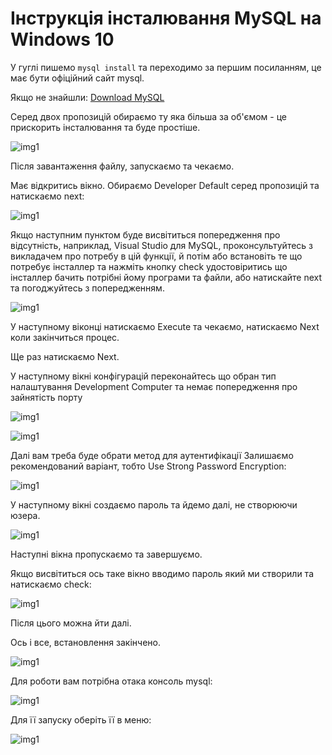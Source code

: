 # Інструкція інсталювання MySQL на Windows 10

У гуглі пишемо `mysql install` та переходимо за першим посиланням, це має бути офіційний сайт mysql.

Якщо не знайшли: [Download MySQL](https://dev.mysql.com/downloads/installer/)

Серед двох пропозицій обираємо ту яка більша за об'ємом - це прискорить інсталювання та буде простіше.

![img1](images/site.png)

Після завантаження файлу, запускаємо та чекаємо.

Має відкритись вікно. Обираємо Developer Default серед пропозицій та натискаємо next:

![img1](images/mysql2.jpg)

Якщо наступним пунктом буде висвітиться попередження про відсутність, наприклад, Visual Studio для MySQL, проконсультуйтесь з викладачем про потребу в цій функції, й потім або встановіть те що потребує інсталлер та нажміть кнопку check удостовіритись що інсталлер бачить потрібні йому програми та файли, або натискайте next та погоджуйтесь з попередженням.

![img1](images/image3.jpg)

У наступному віконці натискаємо Execute та чекаємо, натискаємо Next коли закінчиться процес.

Ще раз натискаємо Next.

У наступному вікні конфігурацій переконайтесь що обран тип налаштування Development Computer та немає попередження про зайнятість порту

![img1](images/image8.jpg)


![img1](images/mysql4.jpg)

Далі вам треба буде обрати метод для аутентифікації
Залишаємо рекомендований варіант, тобто Use Strong Password Encryption:

![img1](images/installmysql11.png)

У наступному вікні создаємо пароль та йдемо далі, не створюючи юзера.

![img1](images/image10.jpg)

Наступні вікна пропускаємо та завершуємо.

Якщо висвітиться ось таке вікно вводимо пароль який ми створили та натискаємо check:

![img1](images/mysql3.jpg)

Після цього можна йти далі.

Ось і все, встановлення закінчено.

![img1](images/image15.jpg)

Для роботи вам потрібна отака консоль mysql:

![img1](images/mysql6.jpg)

Для її запуску оберіть її в меню:

![img1](images/mysql5.jpg)

